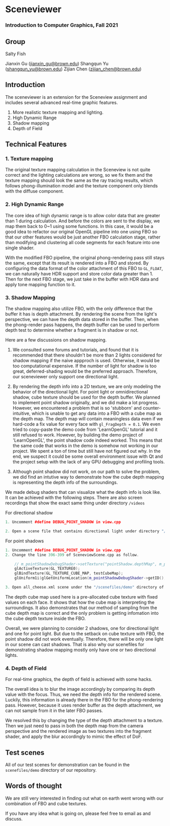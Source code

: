 # Sceneviewer

### Introduction to Computer Graphics, Fall 2021

## Group

Salty Fish

Jianxin Gu  (jianxin_gu@brown.edu)
Shangqun Yu (shangqun_yu@brown.edu)
Zijian Chen (zijian_chen@brown.edu)

## Introduction

The sceneviewer is an extension for the Sceneview assignment and includes several advanced real-time graphic features.

1. More realistic texture mapping and lighting.
2. High Dynamic Range
3. Shadow mapping
4. Depth of Field

## Technical Features

### 1. Texture mapping

The original texture mapping calculation in the Sceneview is not quite correct and the lighting calculations are wrong, so we fix them and the texture mapping should look the same as the ray tracing results, which follows phong-illumination model and the texture component only blends with the diffuse component.

### 2. High Dynamic Range

The core idea of high dynamic range is to allow color data that are greater than 1 during calculation. And before the colors are sent to the display, we map them back to 0~1 using some functions. In this case, it would be a good idea to refactor our original OpenGL pipeline into one using FBO so that our other features would be just another FBO calculation stage, rather than modifying and clustering all code segments for each feature into one single shader.

With the modified FBO pipeline, the original phong-rendering pass still stays the same, except that its result is rendered into a FBO and stored. By configuring the data format of the color attachment of this FBO to `GL_FLOAT`, we can naturally have HDR support and store color data greater than 1. Then for the next FBO stage, we just take in the buffer with HDR data and apply tone mapping function to it.

### 3. Shadow Mapping

The shadow mapping also utilize FBO, with the only difference that the buffer it has is depth attachment. By rendering the scene from the light's perspective, we can have the depth data stored in the buffer. Then, when the phong-render pass happens, the depth buffer can be used to perform depth test to determine whether a fragment is in shadow or not.

Here are a few discussions on shadow mapping.

1. We consulted some forums and tutorials, and found that it is recommended that there shouldn't be more than 2 lights considered for shadow mapping if the naive appproch is used. Otherwise, it would be too computational expensive. If the number of light for shadow is too great, deferred-shading would be the preferred approach. Therefore, our sceneviewer only support one directional light.

2. By rendering the depth info into a 2D texture, we are only modeling the behavior of the directional light. For point light or omnidirectional shadow, cube texture should be used for the depth buffer. We planned to implement point shadow originally, and we did make a lot progress. However, we encountered a problem that is so 'stubborn' and counter-intuitive, which is unable to get any data into a FBO with a cube map as the depth map. The depth map will contain meaningless data even if we hard-code a fix value for every face with `gl_FragDepth = 0.1`. We even tried to copy-paste the demo code from 'LearnOpenGL' tutorial and it still refused to work. However, by building the demo project of 'LearnOpenGL', the point shadow code indeed worked. This means that the same code that works in the demo is somehow not working in our project. We spent a ton of time but still have not figured out why. In the end, we suspect it could be some overall environment issue with Qt and the project setup with the lack of any GPU debugging and profiling tools.

3. Although point shadow did not work, on our path to solve the problem, we did find an intutive way to demonstrate how the cube depth mapping is representing the depth info of the surroundings.

We made debug shaders that can visualize what the depth info is look like. It can be achieved with the following steps. There are also screen recordings that show the exact same thing under directory `/videos`

For directional shadow
``` C++
1. Uncomment #define DEBUG_POINT_SHADOW in view.cpp

2. Open a scene file that contains directional light under directory "/scenefiles/demo" and check "Shadow mapping" in the UI.
```

For point shadows
``` C++
1. Uncomment #define DEBUG_POINT_SHADOW in view.cpp
2. Change the line 396-399 of SceneviewScene.cpp as follow.

    // m_pointShadowDebugShader->setTexture("pointShadow.depthMap", m_pointShadowMap->getDepthCube());
    glActiveTexture(GL_TEXTURE0);
    glBindTexture(GL_TEXTURE_CUBE_MAP, testCubeMap);
    glUniform1i(glGetUniformLocation(m_pointShadowDebugShader->getID(), "pointShadow.depthMap"), 0);

3. Open all_cheese.xml scene under the "/scenefiles/demo" directory of this project and check "Shadow mapping" in the UI.
```

The depth cube map used here is a pre-allocated cube texture with fixed values on each face. It shows that how the cube map is interpreting the surroundings. It also demonstrates that our method of sampling from the cube depth map is correct and the only problem is getting infomation into the cube depth texture inside the FBO.

Overall, we were planning to consider 2 shadows, one for directional light and one for point light. But due to the setback on cube texture with FBO, the point shadow did not work eventually. Therefore, there will be only one light in our scene can cast shadows. That is also why our scenefiles for demonstrating shadow mapping mostly only have one or two directional lights.

### 4. Depth of Field

For real-time graphics, the depth of field is achieved with some hacks. 

The overall idea is to blur the image accordingly by comparing its depth value with the focus. Thus, we need the depth info for the rendered scene. Luckily, this information is already there in the FBO for the phong-rendering pass. However, because it uses render buffer as the depth attachment, we can not sample from it in the later FBO passes. 

We resolved this by changing the type of the depth attachment to a texture. Then we just need to pass in both the depth map from the camera perspective and the rendered image as two textures into the fragment shader, and apply the blur accordingly to mimic the effect of DoF.

## Test scenes

All of our test scenes for demonstration can be found in the `scenefiles/demo` directory of our repository.

## Words of thought

We are still very interested in finding out what on earth went wrong with our combination of FBO and cube textures. 

If you have any idea what is going on, please feel free to email as and discuss.
